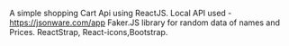 A simple shopping Cart Api using ReactJS.
Local API used - https://jsonware.com/app
Faker.JS library for random data of names and Prices.
ReactStrap, React-icons,Bootstrap.
